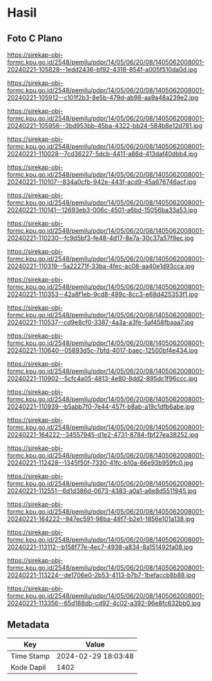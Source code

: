 # Hasil

## Foto C Plano

https://sirekap-obj-formc.kpu.go.id/2548/pemilu/pdpr/14/05/06/20/08/1405062008001-20240221-105828--1edd2436-bf92-4318-854f-a005f510da0d.jpg

https://sirekap-obj-formc.kpu.go.id/2548/pemilu/pdpr/14/05/06/20/08/1405062008001-20240221-105912--c101f2b3-8e5b-479d-ab98-aa9a48a239e2.jpg

https://sirekap-obj-formc.kpu.go.id/2548/pemilu/pdpr/14/05/06/20/08/1405062008001-20240221-105956--3bd953bb-45ba-4322-bb24-584b8e12d781.jpg

https://sirekap-obj-formc.kpu.go.id/2548/pemilu/pdpr/14/05/06/20/08/1405062008001-20240221-110028--7cd36227-5dcb-4411-a86d-413daf40dbb4.jpg

https://sirekap-obj-formc.kpu.go.id/2548/pemilu/pdpr/14/05/06/20/08/1405062008001-20240221-110107--834a0cfb-942e-443f-acd9-45a676746acf.jpg

https://sirekap-obj-formc.kpu.go.id/2548/pemilu/pdpr/14/05/06/20/08/1405062008001-20240221-110141--12693eb3-006c-4501-a6bd-15056ba33a53.jpg

https://sirekap-obj-formc.kpu.go.id/2548/pemilu/pdpr/14/05/06/20/08/1405062008001-20240221-110230--fc9d5bf3-fe48-4d17-8e7a-30c37a57f9ec.jpg

https://sirekap-obj-formc.kpu.go.id/2548/pemilu/pdpr/14/05/06/20/08/1405062008001-20240221-110319--5a22271f-33ba-4fec-ac08-aa40e1d93cca.jpg

https://sirekap-obj-formc.kpu.go.id/2548/pemilu/pdpr/14/05/06/20/08/1405062008001-20240221-110353--42a8f1eb-9cd8-499c-8cc3-e68d425353f1.jpg

https://sirekap-obj-formc.kpu.go.id/2548/pemilu/pdpr/14/05/06/20/08/1405062008001-20240221-110537--cd9e8cf0-3387-4a3a-a3fe-5af458fbaaa7.jpg

https://sirekap-obj-formc.kpu.go.id/2548/pemilu/pdpr/14/05/06/20/08/1405062008001-20240221-110640--05893d5c-7bfd-4017-baec-12500bf4e434.jpg

https://sirekap-obj-formc.kpu.go.id/2548/pemilu/pdpr/14/05/06/20/08/1405062008001-20240221-110902--5cfc4a05-4813-4e80-8dd2-895dc1f96ccc.jpg

https://sirekap-obj-formc.kpu.go.id/2548/pemilu/pdpr/14/05/06/20/08/1405062008001-20240221-110939--b5abb7f0-7e44-457f-b8ab-a19c1dfb6abe.jpg

https://sirekap-obj-formc.kpu.go.id/2548/pemilu/pdpr/14/05/06/20/08/1405062008001-20240221-164222--34557945-d1e2-4731-8784-fbf27ea38252.jpg

https://sirekap-obj-formc.kpu.go.id/2548/pemilu/pdpr/14/05/06/20/08/1405062008001-20240221-112428--1345f50f-7330-41fc-b10a-66e93b959fc0.jpg

https://sirekap-obj-formc.kpu.go.id/2548/pemilu/pdpr/14/05/06/20/08/1405062008001-20240221-112551--6d1d386d-0673-4383-a0a1-a6e8d5511945.jpg

https://sirekap-obj-formc.kpu.go.id/2548/pemilu/pdpr/14/05/06/20/08/1405062008001-20240221-164222--947ec591-98ba-48f7-b2e1-1856e101a138.jpg

https://sirekap-obj-formc.kpu.go.id/2548/pemilu/pdpr/14/05/06/20/08/1405062008001-20240221-113112--b158f77e-4ec7-4938-a834-8a151492fa08.jpg

https://sirekap-obj-formc.kpu.go.id/2548/pemilu/pdpr/14/05/06/20/08/1405062008001-20240221-113224--de1706e0-2b53-4113-b7b7-1befaccb8b88.jpg

https://sirekap-obj-formc.kpu.go.id/2548/pemilu/pdpr/14/05/06/20/08/1405062008001-20240221-113356--65d188db-cd92-4c02-a392-96e8fc632bb0.jpg


## Metadata

| Key        | Value               |
| ---------- | ------------------- |
| Time Stamp | 2024-02-29 18:03:48 |
| Kode Dapil | 1402                |



